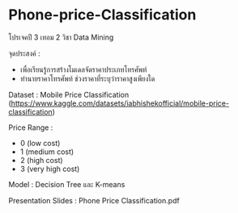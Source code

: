 # Phone-price-Classification
โปรเจคปี 3 เทอม 2 วิชา Data Mining

จุดประสงค์ :
- เพื่อเรียนรู้การสร้างโมเดลจัดราคาประเภทโทรศัพท์
- ทำนายราคาโทรศัพท์ ช่วงราคาที่ระบุว่าราคาสูงเพียงใด

Dataset : Mobile Price Classification (https://www.kaggle.com/datasets/iabhishekofficial/mobile-price-classification)

Price Range : 
- 0 (low cost)
- 1 (medium cost)
- 2 (high cost)
- 3 (very high cost)

Model : Decision Tree และ K-means

Presentation Slides : Phone Price Classification.pdf
